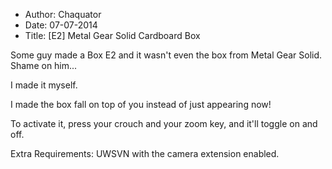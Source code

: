 - Author: Chaquator
- Date: 07-07-2014
- Title: [E2] Metal Gear Solid Cardboard Box

Some guy made a Box E2 and it wasn't even the box from Metal Gear Solid.
Shame on him...

I made it myself.

I made the box fall on top of you instead of just appearing now!

To activate it, press your crouch and your zoom key, and it'll toggle on and off.

Extra Requirements: UWSVN with the camera extension enabled.
